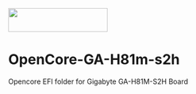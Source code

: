 <img src="https://github.com/acidanthera/OpenCorePkg/blob/master/Docs/Logos/OpenCore_with_text_Small.png" width="200" height="48"/>

# OpenCore-GA-H81m-s2h
Opencore EFI folder for Gigabyte GA-H81M-S2H Board
